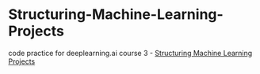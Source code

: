 # Structuring-Machine-Learning-Projects
code practice for deeplearning.ai course 3 - [Structuring Machine Learning Projects](https://www.coursera.org/learn/machine-learning-projects/home/info)
